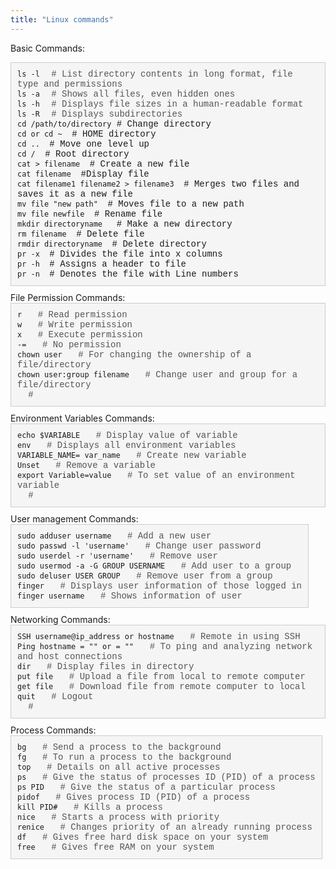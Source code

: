 ```yaml
---
title: "Linux commands"
---
```


Basic Commands:

<div style="background-color: #f5f5f5; border: 1px solid #ccc; padding: 10px; margin-bottom: 10px; display: inline-block; font-family: 'Courier New', Courier, monospace;">
  <code>ls -l</code> 
  <span style="margin-left: 10px; color: #555;"># List directory contents in long format, file type and permissions</span>
  <br>
  <code>ls -a</code>
  <span style="margin-left: 10px; color: #555;"># Shows all files, even hidden ones</span>
  <br>
  <code>ls -h</code> 
  <span style="margin-left: 10px; color: #555;"># Displays file sizes in a human-readable format</span>
  <br>
  <code>ls -R</code> 
  <span style="margin-left: 10px; color: #555;"># Displays subdirectories</span>
  <br>
  <code>cd /path/to/directory</code>  
  <span class="command-description"># Change directory</span>
  <br>
  <code>cd or cd ~ </code>  
  <span class="command-description"># HOME directory</span>
  <br>
  <code>cd .. </code>  
  <span class="command-description"># Move one level up </span>
  <br>
  <code>cd / </code>  
  <span class="command-description"># Root directory</span>
  <br>
  <code>cat > filename </code>  
  <span class="command-description"># Create a new file </span>
  <br>
  <code>cat filename </code>  
  <span class="command-description">#Display file </span>
  <br>
  <code>cat filename1 filename2 > filename3 </code>  
  <span class="command-description"># Merges two files and saves it as a new file </span>
  <br>
  <code>mv file "new path" </code>  
  <span class="command-description"># Moves file to a new path </span>
  <br>
  <code>mv file newfile </code>  
  <span class="command-description"># Rename file </span>
  <br>
  <code>mkdir directoryname  </code>  
  <span class="command-description"># Make a new directory</span>
  <br>
  <code>rm filename </code>  
  <span class="command-description"># Delete file</span>
  <br>
  <code>rmdir directoryname </code>  
  <span class="command-description"># Delete directory </span>
  <br>
  <code>pr -x </code>  
  <span class="command-description"># Divides the file into x columns</span>
  <br>
  <code>pr -h </code>  
  <span class="command-description"># Assigns a header to file</span>
  <br>
  <code>pr -n </code>  
  <span class="command-description"># Denotes the file with Line numbers</span>
  <br>
</div>
File Permission Commands:

<div style="background-color: #f5f5f5; border: 1px solid #ccc; padding: 10px; margin-bottom: 10px; display: inline-block; font-family: 'Courier New', Courier, monospace;">
  <code>r </code> 
  <span style="margin-left: 10px; color: #555;"># Read permission</span>
  <br>
  <code>w </code> 
  <span style="margin-left: 10px; color: #555;"># Write permission</span>
  <br>
  <code>x </code> 
  <span style="margin-left: 10px; color: #555;"># Execute permission</span>
  <br>
  <code>-= </code> 
  <span style="margin-left: 10px; color: #555;"># No permission</span>
  <br>
  <code>chown user </code> 
  <span style="margin-left: 10px; color: #555;"># For changing the ownership of a file/directory</span>
  <br>
  <code>chown user:group filename </code> 
  <span style="margin-left: 10px; color: #555;"># Change user and group for a file/directory</span>
  <br>
  <code> </code> 
  <span style="margin-left: 10px; color: #555;"># </span>
  <br>
</div>
Environment Variables Commands:

<div style="background-color: #f5f5f5; border: 1px solid #ccc; padding: 10px; margin-bottom: 10px; display: inline-block; font-family: 'Courier New', Courier, monospace;">
  <code>echo $VARIABLE </code> 
  <span style="margin-left: 10px; color: #555;"># Display value of variable</span>
  <br>
  <code>env </code> 
  <span style="margin-left: 10px; color: #555;"># Displays all environment variables</span>
  <br>
  <code>VARIABLE_NAME= var_name </code> 
  <span style="margin-left: 10px; color: #555;"># Create new variable</span>
  <br>
  <code>Unset </code> 
  <span style="margin-left: 10px; color: #555;"># Remove a variable</span>
  <br>
  <code>export Variable=value </code> 
  <span style="margin-left: 10px; color: #555;"># To set value of an environment variable</span>
  <br>
  <code> </code> 
  <span style="margin-left: 10px; color: #555;"># </span>
  <br>
</div>
User management Commands:

<div style="background-color: #f5f5f5; border: 1px solid #ccc; padding: 10px; margin-bottom: 10px; display: inline-block; font-family: 'Courier New', Courier, monospace;">
  <code>sudo adduser username </code> 
  <span style="margin-left: 10px; color: #555;"># Add a new user</span>
  <br>
  <code>sudo passwd -l 'username' </code> 
  <span style="margin-left: 10px; color: #555;"># Change user password</span>
  <br>
  <code>sudo userdel -r 'username' </code> 
  <span style="margin-left: 10px; color: #555;"># Remove user</span>
  <br>
  <code>sudo usermod -a -G GROUP USERNAME </code> 
  <span style="margin-left: 10px; color: #555;"># Add user to a group</span>
  <br>
  <code>sudo deluser USER GROUP </code> 
  <span style="margin-left: 10px; color: #555;"># Remove user from a group</span>
  <br>
  <code>finger </code> 
  <span style="margin-left: 10px; color: #555;"># Displays user information of those logged in</span>
  <br>
  <code>finger username </code> 
  <span style="margin-left: 10px; color: #555;"># Shows information of user </span>
  <br>
</div>
Networking Commands:

<div style="background-color: #f5f5f5; border: 1px solid #ccc; padding: 10px; margin-bottom: 10px; display: inline-block; font-family: 'Courier New', Courier, monospace;">
  <code>SSH username@ip_address or hostname </code> 
  <span style="margin-left: 10px; color: #555;"># Remote in using SSH</span>
  <br>
  <code>Ping hostname = "" or = "" </code> 
  <span style="margin-left: 10px; color: #555;"># To ping and analyzing network and host connections</span>
  <br>
  <code>dir </code> 
  <span style="margin-left: 10px; color: #555;"># Display files in directory</span>
  <br>
  <code>put file </code> 
  <span style="margin-left: 10px; color: #555;"># Upload a file from local to remote computer</span>
  <br>
  <code>get file </code> 
  <span style="margin-left: 10px; color: #555;"># Download file from remote computer to local</span>
  <br>
  <code>quit </code> 
  <span style="margin-left: 10px; color: #555;"># Logout</span>
  <br>
  <code> </code> 
  <span style="margin-left: 10px; color: #555;"># </span>
  <br>
</div>
Process Commands:

<div style="background-color: #f5f5f5; border: 1px solid #ccc; padding: 10px; margin-bottom: 10px; display: inline-block; font-family: 'Courier New', Courier, monospace;">
  <code>bg </code> 
  <span style="margin-left: 10px; color: #555;"># Send a process to the background</span>
  <br>
  <code>fg </code> 
  <span style="margin-left: 10px; color: #555;"># To run a process to the background</span>
  <br>
  <code>top </code> 
  <span style="margin-left: 10px; color: #555;"># Details on all active processes</span>
  <br>
  <code>ps </code> 
  <span style="margin-left: 10px; color: #555;"># Give the status of processes ID (PID) of a process</span>
  <br>
  <code>ps PID </code> 
  <span style="margin-left: 10px; color: #555;"># Give the status of a particular process</span>
  <br>
  <code>pidof </code> 
  <span style="margin-left: 10px; color: #555;"># Gives process ID (PID) of a process</span>
  <br>
  <code>kill PID# </code> 
  <span style="margin-left: 10px; color: #555;"># Kills a process</span>
  <br>
  <code>nice </code> 
  <span style="margin-left: 10px; color: #555;"># Starts a process with priority</span>
  <br>
  <code>renice </code> 
  <span style="margin-left: 10px; color: #555;"># Changes priority of an already running process</span>
  <br>
  <code>df </code> 
  <span style="margin-left: 10px; color: #555;"># Gives free hard disk space on your system</span>
  <br>
  <code>free </code> 
  <span style="margin-left: 10px; color: #555;"># Gives free RAM on your system</span>
  <br>
</div>

